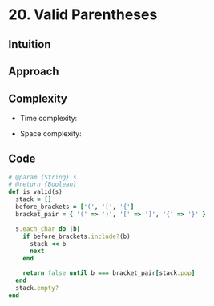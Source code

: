 # 20. Valid Parentheses

## Intuition

## Approach
<!-- Describe your approach to solving the problem. -->

## Complexity

- Time complexity:
<!-- Add your time complexity here, e.g. $$O(n)$$ -->

- Space complexity:
<!-- Add your space complexity here, e.g. $$O(n)$$ -->

## Code

```ruby
# @param {String} s
# @return {Boolean}
def is_valid(s)
  stack = []
  before_brackets = ['(', '[', '{']
  bracket_pair = { '(' => ')', '[' => ']', '{' => '}' }

  s.each_char do |b|
    if before_brackets.include?(b)
      stack << b
      next
    end

    return false until b === bracket_pair[stack.pop]
  end
  stack.empty?
end
```
